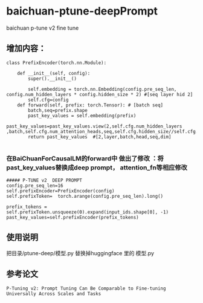 # baichuan-ptune-deepPrompt
baichuan p-tune v2 fine tune

## 增加内容：

```
class PrefixEncoder(torch.nn.Module):

    def __init__(self, config):
        super().__init__()

        self.embedding = torch.nn.Embedding(config.pre_seq_len, config.num_hidden_layers * config.hidden_size * 2) #[seq layer hid 2]
        self.cfg=config
    def forward(self, prefix: torch.Tensor): # [batch seq]
        batch,seq=prefix.shape
        past_key_values = self.embedding(prefix)
        past_key_values=past_key_values.view(2,self.cfg.num_hidden_layers ,batch,self.cfg.num_attention_heads,seq,self.cfg.hidden_size//self.cfg.num_attention_heads)
        return past_key_values  #[2,layer,batch,head,seq,dim]
        
```


### 在BaiChuanForCausalLM的forward中 做出了修改 ：将past_key_values替换成deep prompt， attention_fn等相应修改
```
##### P-TUNE v2  DEEP PROMPT
config.pre_seq_len=16
self.prefixEncoder=PrefixEncoder(config)
self.prefixToken=  torch.arange(config.pre_seq_len).long()
```
```
prefix_tokens = self.prefixToken.unsqueeze(0).expand(input_ids.shape[0], -1)
past_key_values=self.prefixEncoder(prefix_tokens)
```

## 使用说明

把目录/ptune-deep/模型.py 替换掉huggingface 里的 模型.py

## 参考论文
```P-Tuning v2: Prompt Tuning Can Be Comparable to Fine-tuning Universally Across Scales and Tasks```

